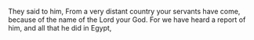 They said to him, From a very distant country your servants have come, because of the name of the Lord your God. For we have heard a report of him, and all that he did in Egypt,
